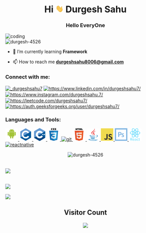 <!-- <h1 align="center">Hello 👋</h1> -->
<h1 align="center">Hi&nbsp;<img src="https://raw.githubusercontent.com/ABSphreak/ABSphreak/master/gifs/Hi.gif" height="24"> Durgesh Sahu </h1>
<h3 align="center">Hello EveryOne</h3>
<img align = "right" alt="coding" width="560" src="https://blog.sagipl.com/wp-content/uploads/2021/01/Python-Web-Development.gif">
<p align="left"> <img src="https://komarev.com/ghpvc/?username=durgesh-4526&label=Profile%20views&color=0e75b6&style=flat" alt="durgesh-4526" /> </p>

- 🌱 I’m currently learning **Framework**

- 📫 How to reach me **durgeshsahu8006@gmail.com**

<h3 align="left">Connect with me:</h3>
<p align="left">
<a href="https://twitter.com/_durgeshsahu7" target="blank"><img align="center" src="https://raw.githubusercontent.com/rahuldkjain/github-profile-readme-generator/master/src/images/icons/Social/twitter.svg" alt="_durgeshsahu7" height="30" width="40" /></a>
<a href="https://linkedin.com/in/https://www.linkedin.com/in/durgeshsahu7/" target="blank"><img align="center" src="https://raw.githubusercontent.com/rahuldkjain/github-profile-readme-generator/master/src/images/icons/Social/linked-in-alt.svg" alt="https://www.linkedin.com/in/durgeshsahu7/" height="30" width="40" /></a>
<a href="https://instagram.com/https://www.instagram.com/durgeshsahu.7/" target="blank"><img align="center" src="https://raw.githubusercontent.com/rahuldkjain/github-profile-readme-generator/master/src/images/icons/Social/instagram.svg" alt="https://www.instagram.com/durgeshsahu.7/" height="30" width="40" /></a>
<a href="https://www.leetcode.com/https://leetcode.com/durgeshsahu7/" target="blank"><img align="center" src="https://raw.githubusercontent.com/rahuldkjain/github-profile-readme-generator/master/src/images/icons/Social/leet-code.svg" alt="https://leetcode.com/durgeshsahu7/" height="30" width="40" /></a>
<a href="https://auth.geeksforgeeks.org/user/https://auth.geeksforgeeks.org/user/durgeshsahu7/" target="blank"><img align="center" src="https://raw.githubusercontent.com/rahuldkjain/github-profile-readme-generator/master/src/images/icons/Social/geeks-for-geeks.svg" alt="https://auth.geeksforgeeks.org/user/durgeshsahu7/" height="30" width="40" /></a>
</p>

<h3 align="left">Languages and Tools:</h3>
<p align="left"> <a href="https://developer.android.com" target="_blank" rel="noreferrer"> <img src="https://raw.githubusercontent.com/devicons/devicon/master/icons/android/android-original-wordmark.svg" alt="android" width="40" height="40"/> </a> <a href="https://www.cprogramming.com/" target="_blank" rel="noreferrer"> <img src="https://raw.githubusercontent.com/devicons/devicon/master/icons/c/c-original.svg" alt="c" width="40" height="40"/> </a> <a href="https://www.w3schools.com/cpp/" target="_blank" rel="noreferrer"> <img src="https://raw.githubusercontent.com/devicons/devicon/master/icons/cplusplus/cplusplus-original.svg" alt="cplusplus" width="40" height="40"/> </a> <a href="https://www.w3schools.com/css/" target="_blank" rel="noreferrer"> <img src="https://raw.githubusercontent.com/devicons/devicon/master/icons/css3/css3-original-wordmark.svg" alt="css3" width="40" height="40"/> </a> <a href="https://git-scm.com/" target="_blank" rel="noreferrer"> <img src="https://www.vectorlogo.zone/logos/git-scm/git-scm-icon.svg" alt="git" width="40" height="40"/> </a> <a href="https://www.w3.org/html/" target="_blank" rel="noreferrer"> <img src="https://raw.githubusercontent.com/devicons/devicon/master/icons/html5/html5-original-wordmark.svg" alt="html5" width="40" height="40"/> </a> <a href="https://www.java.com" target="_blank" rel="noreferrer"> <img src="https://raw.githubusercontent.com/devicons/devicon/master/icons/java/java-original.svg" alt="java" width="40" height="40"/> </a> <a href="https://developer.mozilla.org/en-US/docs/Web/JavaScript" target="_blank" rel="noreferrer"> <img src="https://raw.githubusercontent.com/devicons/devicon/master/icons/javascript/javascript-original.svg" alt="javascript" width="40" height="40"/> </a> <a href="https://www.photoshop.com/en" target="_blank" rel="noreferrer"> <img src="https://raw.githubusercontent.com/devicons/devicon/master/icons/photoshop/photoshop-line.svg" alt="photoshop" width="40" height="40"/> </a> <a href="https://reactjs.org/" target="_blank" rel="noreferrer"> <img src="https://raw.githubusercontent.com/devicons/devicon/master/icons/react/react-original-wordmark.svg" alt="react" width="40" height="40"/> </a> <a href="https://reactnative.dev/" target="_blank" rel="noreferrer"> <img src="https://reactnative.dev/img/header_logo.svg" alt="reactnative" width="40" height="40"/> </a> </p>

<!-- <p><img align="left" src="https://github-readme-stats.vercel.app/api/top-langs?username=durgesh-4526&show_icons=true&locale=en&layout=compact" alt="durgesh-4526" /></p> -->

<!-- <p>&nbsp;<img align="center" src="https://github-readme-stats.vercel.app/api?username=durgesh-4526&show_icons=true&locale=en" alt="durgesh-4526" /></p> -->

<p align="center"><img align="center" src="https://github-readme-streak-stats.herokuapp.com/?user=durgesh-4526&theme=dark&hide_border=true" alt="durgesh-4526" />
</p>

<!-- <p> -->
<!-- <summary> -->
<!--   <g-emoji class="g-emoji" alias="chart_with_upwards_trend" fallback-src="https://github.githubassets.com/images/icons/emoji/unicode/1f4c8.png">📈</g-emoji> -->
<!--   <strong>𝙶𝚒𝚝𝚑𝚞𝚋 𝚂𝚝𝚊𝚝𝚜 : </strong> -->
<!-- </summary> -->
<!-- <br/>
<details open="">
<summary>
  <g-emoji class="g-emoji" alias="chart_with_upwards_trend" fallback-src="https://github.githubassets.com/images/icons/emoji/unicode/1f4c8.png">📈</g-emoji>
  <strong>𝙶𝚒𝚝𝚑𝚞𝚋 𝚂𝚝𝚊𝚝𝚜 : </strong>
</summary>
<br/>
  <p align = "center"> -->
<!-- <div> -->
<!--   <div style ="width:50%;float:left;">    -->
<!--   <div style ="width:50%;float:left;"> -->
<!-- </div> -->
<!--   <div style ="width:50%;float:left;"> -->
 <!--   <img align="center" src="https://github-readme-stats.vercel.app/api?username=durgesh-4526&show_icons=true&hide_border=true&title_color=94b4a4&amp&icon_color=FFFFFF&amp&text_color=FFFFFF&amp&bg_color=000000&count_private=true&include_all_commits=true"/>
     </div> -->

<!-- </div> -->
</p>
  </details>
<br/>
<a href="https://github.com/durgesh-4526"><img align="center" src="https://activity-graph.herokuapp.com/graph?username=durgesh-4526&bg_color=aabbff00&color=4285f4&line=34d853&point=34d85300&area=true&hide_border=true&hide_title=true&area_color=34d853" />
      </a></p>
<br/>
<a href="https://github.com/durgesh-4526"><img align="center" src="https://github-profile-trophy.vercel.app/?username=durgesh-4526&row=1&no-bg=true"/></a>

<a href="https://github.com/durgesh-4526"><img align="center" src="https://github-readme-stats.vercel.app/api/top-langs/?username=HridoyHazard&theme=great-gatsby&layout=compact"/></a>
</br>
<div align="center">
<h2 align="centre">Visitor Count</h2>  
<p align="center"><img align="center" src="https://profile-counter.glitch.me/{durgesh-4526}/count.svg" /></p> 
<br>
</div>
